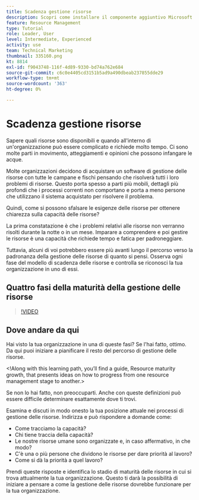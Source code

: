 ```yaml
---
title: Scadenza gestione risorse
description: Scopri come installare il componente aggiuntivo Microsoft Outlook
feature: Resource Management
type: Tutorial
role: Leader, User
level: Intermediate, Experienced
activity: use
team: Technical Marketing
thumbnail: 335160.png
kt: 8814
exl-id: f9043748-116f-4d89-9330-bd74a762e684
source-git-commit: c6c0e4405cd3151b5ad9a490dbeab237855dde29
workflow-type: tm+mt
source-wordcount: '363'
ht-degree: 0%

---
```


# Scadenza gestione risorse

Sapere quali risorse sono disponibili e quando all&#39;interno di un&#39;organizzazione può essere complicato e richiede molto tempo. Ci sono molte parti in movimento, atteggiamenti e opinioni che possono infangare le acque.

Molte organizzazioni decidono di acquistare un software di gestione delle risorse con tutte le campane e fischi pensando che risolverà tutti i loro problemi di risorse. Questo porta spesso a parti più mobili, dettagli più profondi che i processi correnti non comportano e porta a meno persone che utilizzano il sistema acquistato per risolvere il problema.

Quindi, come si possono sfalsare le esigenze delle risorse per ottenere chiarezza sulla capacità delle risorse?

La prima constatazione è che i problemi relativi alle risorse non verranno risolti durante la notte o in un mese. Imparare a comprendere e poi gestire le risorse è una capacità che richiede tempo e fatica per padroneggiare.

Tuttavia, alcuni di voi potrebbero essere più avanti lungo il percorso verso la padronanza della gestione delle risorse di quanto si pensi. Osserva ogni fase del modello di scadenza delle risorse e controlla se riconosci la tua organizzazione in uno di essi.

## Quattro fasi della maturità della gestione delle risorse

>[!VIDEO](https://video.tv.adobe.com/v/335160/?quality=12)


## Dove andare da qui

Hai visto la tua organizzazione in una di queste fasi? Se l&#39;hai fatto, ottimo. Da qui puoi iniziare a pianificare il resto del percorso di gestione delle risorse.

&lt;!Along with this learning path, you’ll find a guide, Resource maturity growth, that presents ideas on how to progress from one resource management stage to another.&gt;

Se non lo hai fatto, non preoccuparti. Anche con queste definizioni può essere difficile determinare esattamente dove ti trovi.

Esamina e discuti in modo onesto la tua posizione attuale nei processi di gestione delle risorse. Indirizza e può rispondere a domande come:

* Come tracciamo la capacità?
* Chi tiene traccia della capacità?
* Le nostre risorse umane sono organizzate e, in caso affermativo, in che modo?
* C&#39;è una o più persone che dividono le risorse per dare priorità al lavoro?
* Come si dà la priorità a quel lavoro?

Prendi queste risposte e identifica lo stadio di maturità delle risorse in cui si trova attualmente la tua organizzazione. Questo ti darà la possibilità di iniziare a pensare a come la gestione delle risorse dovrebbe funzionare per la tua organizzazione.
